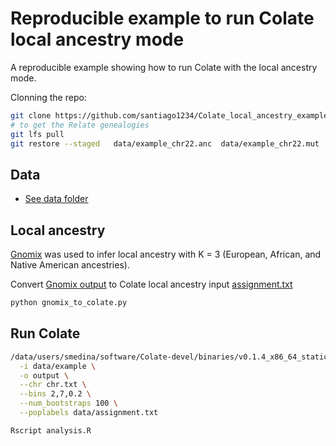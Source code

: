 # Reproducible example to run Colate local ancestry mode

A reproducible example showing how to run Colate with the local ancestry mode.


Clonning the repo:


```bash
git clone https://github.com/santiago1234/Colate_local_ancestry_example-.git
# to get the Relate genealogies
git lfs pull
git restore --staged   data/example_chr22.anc  data/example_chr22.mut
```


## Data

- [See data folder](data/README.md)


## Local ancestry

[Gnomix](https://github.com/AI-sandbox/gnomix) was used to infer local ancestry
with K = 3 (European, African, and Native American ancestries).

Convert [Gnomix output](data/example.msp) to Colate local ancestry input [assignment.txt](data/assignment.txt)


```bash
python gnomix_to_colate.py
```

## Run Colate

```bash
/data/users/smedina/software/Colate-devel/binaries/v0.1.4_x86_64_static/bin/Colate --mode local_ancestry \
  -i data/example \
  -o output \
  --chr chr.txt \
  --bins 2,7,0.2 \
  --num_bootstraps 100 \
  --poplabels data/assignment.txt

Rscript analysis.R
```

